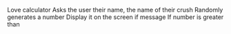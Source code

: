 Love calculator
Asks the user their name, the name of their crush 
Randomly generates a number 
Display it on the screen if message
If number is greater than 
